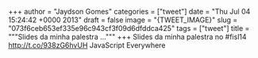 
+++
author = "Jaydson Gomes"
categories = ["tweet"]
date = "Thu Jul 04 15:24:42 +0000 2013"
draft = false
image = "{TWEET_IMAGE}"
slug = "073f6ceb653ef335e96c943cf3f09d6dfddca425"
tags = ["tweet"]
title = """Slides da minha palestra ..."""
+++
Slides da minha palestra no #fisl14 http://t.co/938zG6hvUH JavaScript Everywhere
